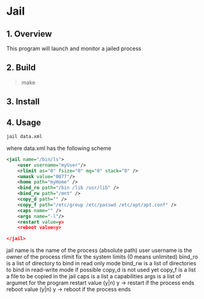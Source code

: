 # Jail
## 1. Overview
This program will launch and monitor a jailed process

## 2. Build
> make


## 3. Install


## 4. Usage
``` bash
jail data.xml
```
where data.xml has the following scheme
```xml
<jail name="/bin/ls">
	<user username="myUser"/>
	<rlimit as="0" fsize="0" mq="0" stack="0" />
	<umask value="0077"/>
	<home path="myHome" />
	<bind_ro path="/bin /lib /usr/lib" />
	<bind_rw path="/mnt" />
	<copy_d path="" />
	<copy_f path="/etc/group /etc/passwd /etc/apt/apt.conf" />
	<caps name="" />
	<args name="-l"/>
	<restart value=y>
	<reboot value=y>

</jail>
```
jail name is the name of the process (absolute path)
user username is the owner of the process
rlimit fix the system limits (0 means unlimited)
bind\_ro is a list of directory to bind in read only mode
bind\_rw is a list of directories to bind in read-write mode if possible
copy\_d is not used yet
copy\_f is a list a file to be copied in the jail
caps is a list a capabilities
args is a list of argumet for the program
restart value (y|n) y -\> restart if the process ends
reboot value (y|n) y -\> reboot if the process ends

